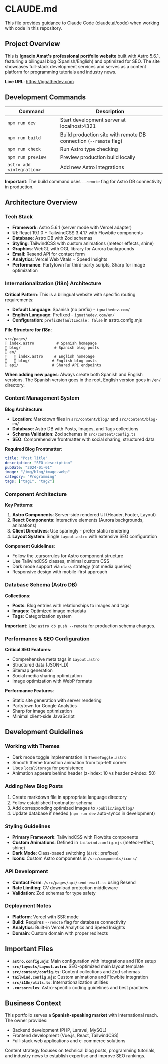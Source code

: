 # CLAUDE.md

This file provides guidance to Claude Code (claude.ai/code) when working with code in this repository.

## Project Overview

This is **Ignacio Amat's professional portfolio website** built with Astro 5.6.1, featuring a bilingual blog (Spanish/English) and optimized for SEO. The site showcases full-stack development services and serves as a content platform for programming tutorials and industry news.

**Live URL**: https://ignathedev.com

## Development Commands

| Command | Description |
|---------|-------------|
| `npm run dev` | Start development server at localhost:4321 |
| `npm run build` | Build production site with remote DB connection (`--remote` flag) |
| `npm run check` | Run Astro type checking |
| `npm run preview` | Preview production build locally |
| `astro add <integration>` | Add new Astro integrations |

**Important**: The build command uses `--remote` flag for Astro DB connectivity in production.

## Architecture Overview

### Tech Stack
- **Framework**: Astro 5.6.1 (server mode with Vercel adapter)
- **UI**: React 19.1.0 + TailwindCSS 3.4.17 with Flowbite components
- **Database**: Astro DB with Zod schemas
- **Styling**: TailwindCSS with custom animations (meteor effects, shine)
- **Graphics**: WebGL with OGL library for Aurora backgrounds
- **Email**: Resend API for contact form
- **Analytics**: Vercel Web Vitals + Speed Insights
- **Performance**: Partytown for third-party scripts, Sharp for image optimization

### Internationalization (i18n) Architecture

**Critical Pattern**: This is a bilingual website with specific routing requirements:

- **Default Language**: Spanish (no prefix) - `ignathedev.com/`
- **English Language**: Prefixed - `ignathedev.com/en/`
- **Configuration**: `prefixDefaultLocale: false` in astro.config.mjs

**File Structure for i18n**:
```
src/pages/
   index.astro          # Spanish homepage
   blog/               # Spanish blog posts
   en/
      index.astro     # English homepage
      blog/          # English blog posts
   api/               # Shared API endpoints
```

**When adding new pages**: Always create both Spanish and English versions. The Spanish version goes in the root, English version goes in `/en/` directory.

### Content Management System

**Blog Architecture**:
- **Location**: Markdown files in `src/content/blog/` and `src/content/blog-en/`
- **Database**: Astro DB with Posts, Images, and Tags collections
- **Schema Validation**: Zod schemas in `src/content/config.ts`
- **SEO**: Comprehensive frontmatter with social sharing, structured data

**Required Blog Frontmatter**:
```yaml
title: "Post Title"
description: "SEO description"
pubDate: "2024-01-01"
image: "/img/blog/image.webp"
category: "Programming"
tags: ["tag1", "tag2"]
```

### Component Architecture

**Key Patterns**:
1. **Astro Components**: Server-side rendered UI (Header, Footer, Layout)
2. **React Components**: Interactive elements (Aurora backgrounds, animations)
3. **Client Directives**: Use sparingly - prefer static rendering
4. **Layout System**: Single `Layout.astro` with extensive SEO configuration

**Component Guidelines**:
- Follow the .cursorrules for Astro component structure
- Use TailwindCSS classes, minimal custom CSS
- Dark mode support via `class` strategy (not media queries)
- Responsive design with mobile-first approach

### Database Schema (Astro DB)

**Collections**:
- **Posts**: Blog entries with relationships to images and tags
- **Images**: Optimized image metadata 
- **Tags**: Categorization system

**Important**: Use `astro db push --remote` for production schema changes.

### Performance & SEO Configuration

**Critical SEO Features**:
- Comprehensive meta tags in `Layout.astro`
- Structured data (JSON-LD)
- Sitemap generation
- Social media sharing optimization
- Image optimization with WebP formats

**Performance Features**:
- Static site generation with server rendering
- Partytown for Google Analytics
- Sharp for image optimization
- Minimal client-side JavaScript

## Development Guidelines

### Working with Themes
- Dark mode toggle implementation in `ThemeToggle.astro`
- Smooth theme transition animation from top-left corner
- Uses `localStorage` for persistence
- Animation appears behind header (z-index: 10 vs header z-index: 50)

### Adding New Blog Posts
1. Create markdown file in appropriate language directory
2. Follow established frontmatter schema
3. Add corresponding optimized images to `/public/img/blog/`
4. Update database if needed (`npm run dev` auto-syncs in development)

### Styling Guidelines
- **Primary Framework**: TailwindCSS with Flowbite components
- **Custom Animations**: Defined in `tailwind.config.mjs` (meteor-effect, shine)
- **Dark Mode**: Class-based switching (`dark:` prefixes)
- **Icons**: Custom Astro components in `/src/components/icons/`

### API Development
- **Contact Form**: `/src/pages/api/send-email.ts` using Resend
- **Rate Limiting**: CV download protection middleware
- **Validation**: Zod schemas for type safety

### Deployment Notes
- **Platform**: Vercel with SSR mode
- **Build**: Requires `--remote` flag for database connectivity
- **Analytics**: Built-in Vercel Analytics and Speed Insights
- **Domain**: Custom domain with proper redirects

## Important Files

- **`astro.config.mjs`**: Main configuration with integrations and i18n setup
- **`src/layouts/Layout.astro`**: SEO-optimized main layout template
- **`src/content/config.ts`**: Content collections and Zod schemas  
- **`tailwind.config.mjs`**: Custom animations and Flowbite integration
- **`src/i18n/utils.ts`**: Internationalization utilities
- **`.cursorrules`**: Astro-specific coding guidelines and best practices

## Business Context

This portfolio serves a **Spanish-speaking market** with international reach. The owner provides:
- Backend development (PHP, Laravel, MySQL)
- Frontend development (Vue.js, React, TailwindCSS)  
- Full-stack web applications and e-commerce solutions

Content strategy focuses on technical blog posts, programming tutorials, and industry news to establish expertise and improve SEO rankings.
